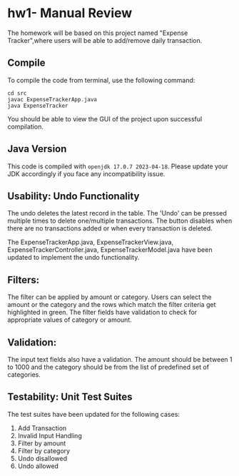 # hw1- Manual Review

The homework will be based on this project named "Expense Tracker",where users will be able to add/remove daily transaction. 

## Compile

To compile the code from terminal, use the following command:
```
cd src
javac ExpenseTrackerApp.java
java ExpenseTracker
```

You should be able to view the GUI of the project upon successful compilation. 

## Java Version
This code is compiled with ```openjdk 17.0.7 2023-04-18```. Please update your JDK accordingly if you face any incompatibility issue.

## Usability: Undo Functionality
The undo deletes the latest record in the table. The 'Undo' can be pressed multiple times to delete one/multiple transactions. The button disables when there are no transactions added or when every transaction is deleted.

The ExpenseTrackerApp.java, ExpenseTrackerView.java, ExpenseTrackerController.java, ExpenseTrackerModel.java have been updated to implement the undo functionality. 

## Filters:
The filter can be applied by amount or category. Users can select the amount or the category and the rows which match the filter criteria get highlighted in green. The filter fields have validation to check for appropriate values of category or amount.

## Validation:
The input text fields also have a validation. The amount should be between 1 to 1000 and the category should be from the list of predefined set of categories.

## Testability: Unit Test Suites
The test suites have been updated for the following cases:
1. Add Transaction
2. Invalid Input Handling
3. Filter by amount
4. Filter by category
5. Undo disallowed
6. Undo allowed


